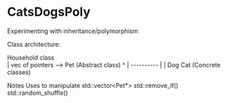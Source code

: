 # CatsDogsPoly
Experimenting with inheritance/polymorphism

Class architecture:

Household class   
   |
   vec of pointers -->  Pet (Abstract class)
                         ^
                         |
                     ----------
                     |        |
                    Dog      Cat (Concrete classes)
                    

Notes
Uses <algorithm> to manipulate std::vector<Pet*>
  std::remove_if()
  std::random_shuffle()
